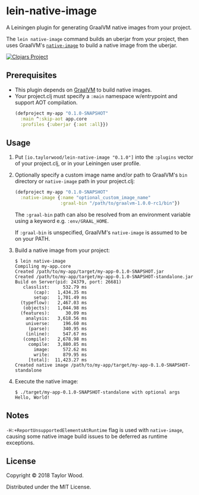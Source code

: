 # lein-native-image

A Leiningen plugin for generating GraalVM native images from your project.

The `lein native-image` command builds an uberjar from your project, then uses GraalVM's [`native-image`](https://www.graalvm.org/docs/reference-manual/aot-compilation/) to build a native image from the uberjar.

[![Clojars Project](https://img.shields.io/clojars/v/io.taylorwood/lein-native-image.svg)](https://clojars.org/io.taylorwood/lein-native-image)

## Prerequisites

* This plugin depends on [GraalVM](https://www.graalvm.org/downloads/) to build native images.
* Your project.clj must specify a `:main` namespace w/entrypoint and support AOT compilation.
    ```clojure
    (defproject my-app "0.1.0-SNAPSHOT"
      :main ^:skip-aot app.core
      :profiles {:uberjar {:aot :all}})
    ```

## Usage

1. Put `[io.taylorwood/lein-native-image "0.1.0"]` into the `:plugins` vector of your project.clj, or in your Leiningen user profile.

1. Optionally specify a custom image name and/or path to GraalVM's `bin` directory or `native-image` path in your project.clj:
    ```clojure
    (defproject my-app "0.1.0-SNAPSHOT"
      :native-image {:name "optional_custom_image_name"
                     :graal-bin "/path/to/graalvm-1.0.0-rc1/bin"})
    ```
    
    The `:graal-bin` path can also be resolved from an environment variable using a keyword e.g. `:env/GRAAL_HOME`.
    
    If `:graal-bin` is unspecified, GraalVM's `native-image` is assumed to be on your PATH.

1. Build a native image from your project:

    ```
    $ lein native-image
    Compiling my-app.core
    Created /path/to/my-app/target/my-app-0.1.0-SNAPSHOT.jar
    Created /path/to/my-app/target/my-app-0.1.0-SNAPSHOT-standalone.jar
    Build on Server(pid: 24379, port: 26681)
       classlist:     532.79 ms
           (cap):   1,434.35 ms
           setup:   1,701.49 ms
      (typeflow):   2,467.03 ms
       (objects):   1,044.98 ms
      (features):      30.09 ms
        analysis:   3,618.56 ms
        universe:     196.60 ms
         (parse):     340.95 ms
        (inline):     547.67 ms
       (compile):   2,678.98 ms
         compile:   3,880.85 ms
           image:     572.62 ms
           write:     879.95 ms
         [total]:  11,423.27 ms
    Created native image /path/to/my-app/target/my-app-0.1.0-SNAPSHOT-standalone
    ```

1. Execute the native image:
    ```
    $ ./target/my-app-0.1.0-SNAPSHOT-standalone with optional args
    Hello, World!
    ```

## Notes

`-H:+ReportUnsupportedElementsAtRuntime` flag is used with `native-image`, causing some native image build issues to be deferred as runtime exceptions.

## License

Copyright © 2018 Taylor Wood.

Distributed under the MIT License.
